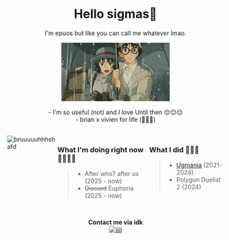 <h1 align="center">Hello sigmas👋</h1>

<p align="center">I'm epuos but like you can call me whatever lmao.</p>

<p align="center">
  <img width="50%" height="50%" src="jkbhed.gif">
</p>

<div align="center">
  - I'm so useful (not) and I love Until then 😔😔😔<br>
  - brian x vivien for life (🥀❌🪫)
</div>

<h2 align="center"></h2>

<div style="display: flex; align-items: flex-start">

  <div float = right>
    <img src="https://github.com/user-attachments/assets/2f13eb9a-9eea-4b5c-9e4a-c3cfea2633e8" alt="bruuuuuhhhshafd" width="300">
  </div>

  <div>
    <h3>What I'm doing right now 🥀🥀🥀🥀</h3>
    <blockquote>
      <ul>
        <li>After who? after us (2025 - now)</li>
        <li><del>Discord</del> Euphoria (2025 - now)</li>
      </ul>
    </blockquote>
  </div>
  <div>
    <h3>What I did 🥶🥶🥶</h3>
    <blockquote>
      <ul>
        <li><a href="https://store.steampowered.com/app/2316310/Ugmania/">Ugmania</a> (2021-2024)</li>
        <li>Polygon Duelist 2 (2024)</li>
      </ul>
    </blockquote>
  </div>
</div>

<br>

<p align="center">
  <strong>Contact me via idk</strong><br>
  <img src="https://github.com/user-attachments/assets/fcdc7f0f-3b7a-4673-a514-f41c965d61aa" alt="jjjj" width="200">
</p>
